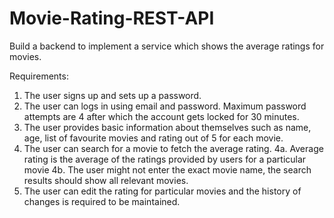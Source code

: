 # Movie-Rating-REST-API

Build a backend to implement a service which shows the average ratings for movies.

Requirements: 
1. The user signs up and sets up a password.
2. The user can logs in using email and password. Maximum password attempts are 4 after which the account gets locked for 30 minutes. 
3. The user provides basic information about themselves such as name, age, list of favourite movies and rating out of 5 for each movie. 
4. The user can search for a movie to fetch the average rating. 
4a. Average rating is the average of the ratings provided by users for a particular movie 
4b. The user might not enter the exact movie name, the search results should show all relevant movies. 
5. The user can edit the rating for particular movies and the history of changes is required to be maintained.
